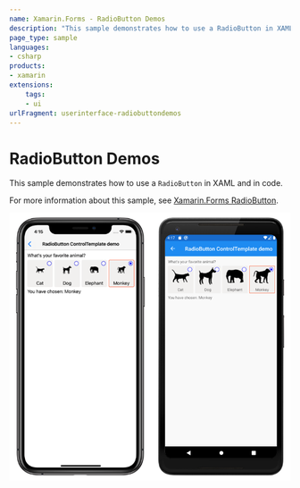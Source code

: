```yaml
---
name: Xamarin.Forms - RadioButton Demos
description: "This sample demonstrates how to use a RadioButton in XAML and in code (UI)"
page_type: sample
languages:
- csharp
products:
- xamarin
extensions:
    tags:
    - ui
urlFragment: userinterface-radiobuttondemos
---
```

# RadioButton Demos

This sample demonstrates how to use a `RadioButton` in XAML and in code.

For more information about this sample, see [Xamarin.Forms RadioButton](https://docs.microsoft.com/xamarin/xamarin-forms/user-interface/radiobutton).

![RadioButton Demos application screenshot](Screenshots/01All.png "RadioButton Demos application screenshot")
